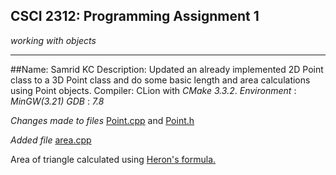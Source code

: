 ## CSCI 2312: Programming Assignment 1

_working with objects_

* * *

##Name: Samrid KC
Description: Updated an already implemented 2D Point class to a 3D Point class and do some basic length and area calculations                 using Point objects.
Compiler: CLion with _CMake_ _3.3.2_.
          _Environment_ : _MinGW(3.21)_
          _GDB_ : _7.8_

_Changes made to files_ [Point.cpp](https://github.com/SamridKC/ucd-csci2312-pa1/blob/master/Point.cpp) and [Point.h](https://github.com/SamridKC/ucd-csci2312-pa1/blob/master/Point.h)

_Added file_ [area.cpp](https://github.com/SamridKC/ucd-csci2312-pa1/blob/master/area.cpp)

Area of triangle calculated using [Heron's formula.](https://en.wikipedia.org/wiki/Heron's_formula)

